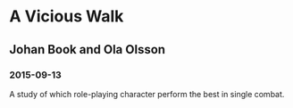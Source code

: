 # A Vicious Walk
## Johan Book and Ola Olsson
### 2015-09-13

A study of which role-playing character perform the best in single combat.
